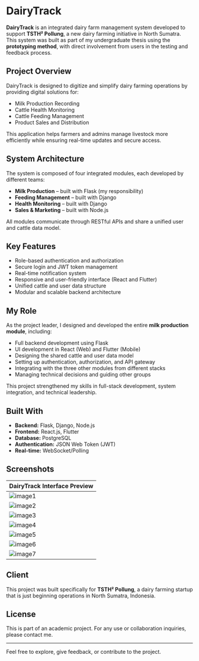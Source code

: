 # DairyTrack

**DairyTrack** is an integrated dairy farm management system developed to support **TSTH² Pollung**, a new dairy farming initiative in North Sumatra. This system was built as part of my undergraduate thesis using the **prototyping method**, with direct involvement from users in the testing and feedback process.

## Project Overview

DairyTrack is designed to digitize and simplify dairy farming operations by providing digital solutions for:

- Milk Production Recording  
- Cattle Health Monitoring  
- Cattle Feeding Management  
- Product Sales and Distribution

This application helps farmers and admins manage livestock more efficiently while ensuring real-time updates and secure access.

## System Architecture

The system is composed of four integrated modules, each developed by different teams:

- **Milk Production** – built with Flask (my responsibility)  
- **Feeding Management** – built with Django  
- **Health Monitoring** – built with Django  
- **Sales & Marketing** – built with Node.js

All modules communicate through RESTful APIs and share a unified user and cattle data model.

## Key Features

- Role-based authentication and authorization  
- Secure login and JWT token management  
- Real-time notification system  
- Responsive and user-friendly interface (React and Flutter)  
- Unified cattle and user data structure  
- Modular and scalable backend architecture

## My Role

As the project leader, I designed and developed the entire **milk production module**, including:

- Full backend development using Flask  
- UI development in React (Web) and Flutter (Mobile)  
- Designing the shared cattle and user data model  
- Setting up authentication, authorization, and API gateway  
- Integrating with the three other modules from different stacks  
- Managing technical decisions and guiding other groups

This project strengthened my skills in full-stack development, system integration, and technical leadership.

## Built With

- **Backend:** Flask, Django, Node.js  
- **Frontend:** React.js, Flutter  
- **Database:** PostgreSQL  
- **Authentication:** JSON Web Token (JWT)  
- **Real-time:** WebSocket/Polling  

## Screenshots

| DairyTrack Interface Preview |
|-----------------------------|
| ![image1](./image1.png)     |
| ![image2](./image2.png)     |
| ![image3](./image3.png)     |
| ![image4](./image4.png)     |
| ![image5](./image5.png)     |
| ![image6](./image6.png)     |
| ![image7](./image7.png)     |

## Client

This project was built specifically for **TSTH² Pollung**, a dairy farming startup that is just beginning operations in North Sumatra, Indonesia.


## License

This is part of an academic project. For any use or collaboration inquiries, please contact me.

---

Feel free to explore, give feedback, or contribute to the project.
